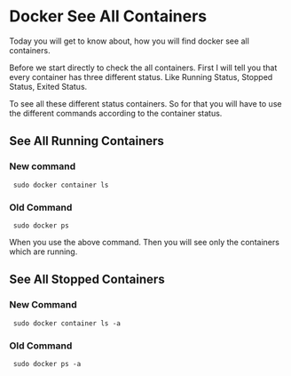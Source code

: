 # Docker See All Containers
Today you will get to know about, how you will find docker see all containers.

Before we start directly to check the all containers. First I will tell you that every container has three different status. Like Running Status, Stopped Status, Exited Status.

To see all these different status containers. So for that you will have to use the different commands according to the container status.

## See All Running Containers

### New command
<code> sudo docker container ls </code>

### Old Command
<code> sudo docker ps </code>

When you use the above command. Then you will see only the containers which are running.

## See All Stopped Containers
### New Command
<code> sudo docker container ls -a </code>

### Old Command
<code> sudo docker ps -a </code>
